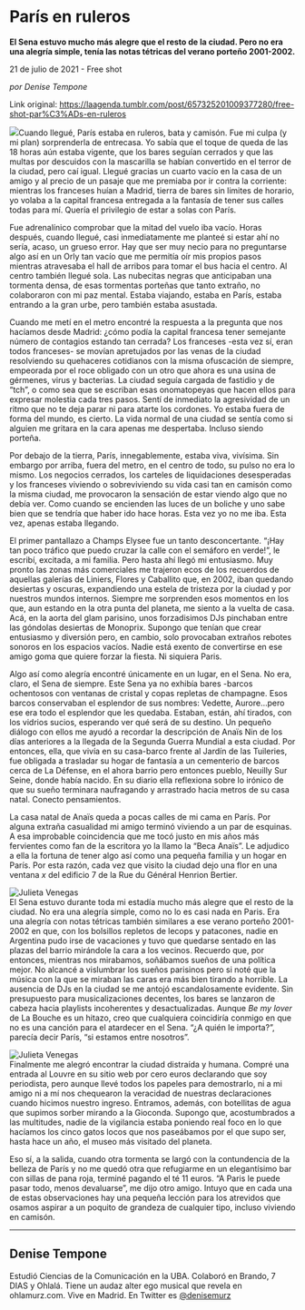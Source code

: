 # París en ruleros

**El Sena estuvo mucho más alegre que el resto de la ciudad. Pero no era una alegría simple, tenía las notas tétricas del verano porteño 2001-2002.**

21 de julio de 2021 - Free shot

_por Denise Tempone_

Link original: https://laagenda.tumblr.com/post/657325201009377280/free-shot-par%C3%ADs-en-ruleros

![](https://64.media.tumblr.com/3c61896f3059c641f30b7b6e65892665/11ea6aeb7aba4746-92/s500x750/5fadf75c6c4a1eeba2b715e9f07ebc4c471fcef4.jpg)Cuando llegué, París estaba en ruleros, bata y camisón. Fue mi culpa (y mi plan) sorprenderla de entrecasa. Yo sabía que el toque de queda de las 18 horas aún estaba vigente, que los bares seguían cerrados y que las multas por descuidos con la mascarilla se habían convertido en el terror de la ciudad, pero caí igual. Llegué gracias un cuarto vacío en la casa de un amigo y al precio de un pasaje que me premiaba por ir contra la corriente: mientras los franceses huían a Madrid, tierra de bares sin limites de horario, yo volaba a la capital francesa entregada a la fantasía de tener sus calles todas para mí. Quería el privilegio de estar a solas con París.   


Fue adrenalínico comprobar que la mitad del vuelo iba vacío. Horas después, cuando llegué, casi inmediatamente me planteé si estar ahí no sería, acaso, un grueso error. Hay que ser muy necio para no preguntarse algo así en un Orly tan vacío que me permitía oír mis propios pasos mientras atravesaba el hall de arribos para tomar el bus hacia el centro. Al centro también llegué sola. Las nubecitas negras que anticipaban una tormenta densa, de esas tormentas porteñas que tanto extraño, no colaboraron con mi paz mental. Estaba viajando, estaba en París, estaba entrando a la gran urbe, pero también estaba asustada. 

Cuando me metí en el metro encontré la respuesta a la pregunta que nos hacíamos desde Madrid: ¿cómo podía la capital francesa tener semejante número de contagios estando tan cerrada? Los franceses -esta vez sí, eran todos franceses- se movían apretujados por las venas de la ciudad resolviendo su quehaceres cotidianos con la misma ofuscación de siempre, empeorada por el roce obligado con un otro que ahora es una usina de gérmenes, virus y bacterias. La ciudad seguía cargada de fastidio y de “tch”, o como sea que se escriban esas onomatopeyas que hacen ellos para expresar molestia cada tres pasos. Sentí de inmediato la agresividad de un ritmo que no te deja parar ni para atarte los cordones. Yo estaba fuera de forma del mundo, es cierto. La vida normal de una ciudad se sentía como si alguien me gritara en la cara apenas me despertaba. Incluso siendo porteña. 

Por debajo de la tierra, París, innegablemente, estaba viva, vivísima. Sin embargo por arriba, fuera del metro, en el centro de todo, su pulso no era lo mismo. Los negocios cerrados, los carteles de liquidaciones desesperadas y los franceses viviendo o sobreviviendo su vida casi tan en camisón como la misma ciudad, me provocaron la sensación de estar viendo algo que no debía ver. Como cuando se encienden las luces de un boliche y uno sabe bien que se tendría que haber ido hace horas. Esta vez yo no me iba. Esta vez, apenas estaba llegando.

El primer pantallazo a Champs Elysee fue un tanto desconcertante. “¡Hay tan poco tráfico que puedo cruzar la calle con el semáforo en verde!”, le escribí, excitada, a mi familia. Pero hasta ahí llegó mi entusiasmo. Muy pronto las zonas más comerciales me trajeron ecos de los recuerdos de aquellas galerías de Liniers, Flores y Caballito que, en 2002, iban quedando desiertas y oscuras, expandiendo una estela de tristeza por la ciudad y por nuestros mundos internos. Siempre me sorprenden esos momentos en los que, aun estando en la otra punta del planeta, me siento a la vuelta de casa. Acá, en la aorta del glam parisino, unos forzadisimos DJs pinchaban entre las góndolas desiertas de Monoprix. Supongo que tenían que crear entusiasmo y diversión pero, en  cambio, solo provocaban extraños rebotes sonoros en los espacios vacíos. Nadie está exento de convertirse en ese amigo goma que quiere forzar la fiesta. Ni siquiera Paris. 

Algo así como alegría encontré únicamente en un lugar, en el Sena. No era, claro, el Sena de siempre. Este Sena ya no exhibía bares -barcos ochentosos con ventanas de cristal y copas repletas de champagne. Esos barcos conservaban el esplendor de sus nombres: Vedette, Aurore…pero ese era todo el esplendor que les quedaba. Estaban, están, ahí tirados, con los vidrios sucios, esperando ver qué será de su destino. Un pequeño diálogo con ellos me ayudó a recordar la descripción de Anaïs Nin de los días anteriores a la llegada de la Segunda Guerra Mundial a esta ciudad. Por entonces, ella, que vivía en su casa-barco frente al Jardín de las Tuileries, fue obligada a trasladar su hogar de fantasía a un cementerio de barcos cerca de La Défense, en el ahora barrio pero entonces pueblo, Neuilly Sur Seine, donde había nacido. En su diario ella reflexiona sobre lo irónico de que su sueño terminara naufragando y arrastrado hacia metros de su casa natal. Conecto pensamientos.

La casa natal de Anaïs queda a pocas calles de mi cama en París. Por alguna extraña casualidad mi amigo terminó viviendo a un par de esquinas. A esa improbable coincidencia que me tocó justo en mis años más fervientes como fan de la escritora yo la llamo la “Beca Anaïs”. Le adjudico a ella la fortuna de tener algo así como una pequeña familia y un hogar en París. Por esta razón, cada vez que visito la ciudad dejo una flor en una ventana *x* del edificio 7 de la Rue du Général Henrion Bertier. 

![Julieta Venegas](https://64.media.tumblr.com/4dc181f1a4fd80d9bd992f137c3b32d9/11ea6aeb7aba4746-d0/s250x400/7d945ac4b50f28e67d8e6c6dc2f1070cd4c051e7.jpg)  
El Sena estuvo durante toda mi estadía mucho más alegre que el resto de la ciudad. No era una alegría simple, como no lo es casi nada en Paris. Era una alegría con notas tétricas también similares a ese verano porteño 2001-2002 en que, con los bolsillos repletos de lecops y patacones, nadie en Argentina pudo irse de vacaciones y tuvo que quedarse sentado en las plazas del barrio mirándole la cara a los vecinos. Recuerdo que, por entonces, mientras nos mirabamos, soñábamos sueños de una política mejor. No alcancé a vislumbrar los sueños parisinos pero si noté que la música con la que se miraban las caras era más bien tirando a horrible. La ausencia de DJs en la ciudad se me antojó escandalosamente evidente. Sin presupuesto para musicalizaciones decentes, los bares se lanzaron de cabeza hacia playlists incoherentes y desactualizadas. Aunque *Be my lover* de La Bouche es un hitazo, creo que cualquiera coincidiría conmigo en que no es una canción para el atardecer en el Sena. “¿A quién le importa?”, parecía decir París, “si estamos entre nosotros”.

![Julieta Venegas](https://64.media.tumblr.com/1e64554ce3aa1341d54cfbee79d770e1/11ea6aeb7aba4746-e9/s250x400/b209760ee7bd73766659a30305c02fde7d667571.jpg)  
Finalmente me alegró encontrar la ciudad distraída y humana. Compré una entrada al Louvre en su sitio web por cero euros declarando que soy periodista, pero aunque llevé todos los papeles para demostrarlo, ni a mi amigo ni a mí nos chequearon la veracidad de nuestras declaraciones cuando hicimos nuestro ingreso. Entramos, además, con botellitas de agua que supimos sorber mirando a la Gioconda. Supongo que, acostumbrados a las multitudes, nadie de la vigilancia estaba poniendo real foco en lo que hacíamos los cinco gatos locos que nos paseábamos por el que supo ser, hasta hace un año, el museo más visitado del planeta. 

Eso sí, a la salida, cuando otra tormenta se largó con la contundencia de la belleza de París y no me quedó otra que refugiarme en un elegantísimo bar con sillas de pana roja, terminé pagando el té 11 euros. “A Paris le puede pasar todo, menos devaluarse”, me dijo otro amigo. Intuyo que en cada una de estas observaciones hay una pequeña lección para los atrevidos que osamos aspirar a un poquito de grandeza de cualquier tipo, incluso viviendo en camisón.



---

Denise Tempone
--------------

 Estudió Ciencias de la Comunicación en la UBA. Colaboró en Brando, 7 DIAS y Ohlalá. Tiene un audaz alter ego musical que revela en ohlamurz.com. Vive en Madrid. En Twitter es [@denisemurz](https://twitter.com/denisemurz) 

